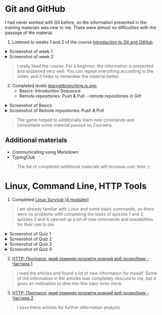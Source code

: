 # Git and GitHub
I had never worked with Git before, so the information presented in the training materials was new to me. There were almost no difficulties with the passage of the material.
1. Listened to weeks 1 and 2 of the course [Introduction to Git and GitHub](https://www.coursera.org/learn/introduction-git-github)
<details><summary>Screenshot of week 1</summary>
   
![Screenshot of week 1](https://github.com/Anid-Diana/kottans-frontend/blob/main/git-basics/img-1.png)
   
</details>

<details><summary>Screenshot of week 2</summary>
   
![Screenshot of week 2](https://github.com/Anid-Diana/kottans-frontend/blob/main/git-basics/img-2.png)
   
</details>

> I really liked the course. For a beginner, the information is presented and explained very well. You can repeat everything according to the video, and it helps to remember the material better. 
2. Completed levels [learngitbranching.js.org:](https://learngitbranching.js.org/?locale=uk)
   - Basics: Introduction Sequence
   - Remote repositories: Push & Pull --remote repositories in Git!

<details><summary>Screenshot of Basics</summary>
   
![Screenshot of Basics](https://github.com/Anid-Diana/kottans-frontend/blob/main/git-basics/img-3.png)
   
</details>


<details><summary>Screenshot of Remote repositories: Push & Pull</summary>
   
![Screenshot of Remote repositories: Push & Pull](https://github.com/Anid-Diana/kottans-frontend/blob/main/git-basics/img-4.png)
   
</details>

>The game helped to additionally learn new commands and consolidate some material passed on Coursera.

## Additional materials
- Communicating using Markdown
- TypingClub 
>The list of completed additional materials will increase over time :)


# Linux, Command Line, HTTP Tools
1. Completed [Linux Survival (4 modules)](https://linuxsurvival.com/linux-tutorial-introduction/)
>I am already familiar with Linux and some basic commands, so there were no problems with completing the tasks of quizzes 1 and 2, quizzes 3 and 4 opened up a lot of new commands and possibilities for their use to me.
<details><summary>Screenshot of Quiz 1</summary>
   
![Screenshot of Quiz 1](https://github.com/Anid-Diana/kottans-frontend/blob/main/task_linux_cli/img-1.png)
   
</details>
<details><summary>Screenshot of Quiz 2</summary>
   
![Screenshot of Quiz 2](https://github.com/Anid-Diana/kottans-frontend/blob/main/task_linux_cli/img-2.png)
   
</details>
<details><summary>Screenshot of Quiz 3</summary>
   
![Screenshot of Quiz 3](https://github.com/Anid-Diana/kottans-frontend/blob/main/task_linux_cli/img-3.png)
   
</details>
<details><summary>Screenshot of Quiz 4</summary>
   
![Screenshot of Quiz 4](https://github.com/Anid-Diana/kottans-frontend/blob/main/task_linux_cli/img-4.png)
   
</details>

2. [HTTP: Протокол, який повинен розуміти кожний веб-розробник - Частина 1](https://code.tutsplus.com/uk/tutorials/http-the-protocol-every-web-developer-must-know-part-1--net-31177)
>I read the articles and found a lot of new information for myself. Some of the information in the articles was completely obscure to me, but it gives an motivation to dive into this topic even more.
3. [HTTP: Протокол, який повинен розуміти кожний веб-розробник - Частина 2](https://code.tutsplus.com/uk/tutorials/http-the-protocol-every-web-developer-must-know-part-2--net-31155)

>I save these articles for further information analysis.
